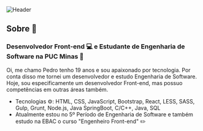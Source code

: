 <div>
  <img align="center" alt="Header" src="[https://github.com/FHg80/FHg80/master/img/github-header-img.png](https://github.com/FHg80/FHg80/blob/master/img/github-header-image.png](https://github.com/FHg80/FHg80/blob/master/img/github-header-image.png)"/>
</div>


## Sobre 📝

### Desenvolvedor Front-end 💻 e Estudante de Engenharia de Software na PUC Minas 📔

Oi, me chamo Pedro tenho 19 anos e sou apaixonado por tecnologia. Por conta disso me tornei um desenvolvedor e estudo Engenharia de Software. 
Hoje, sou especificamente um desenvolvedor Front-end, mas possuo competências em outras áreas também.

- Tecnologias ⚙️: HTML, CSS, JavaScript, Bootstrap, React, LESS, SASS, Gulp, Grunt, Node.js, Java SpringBoot, C/C++, Java, SQL
- Atualmente estou no 5º Período de Engenharia de Software e também estudo na EBAC o curso "Engenheiro Front-end" ✏️
 
